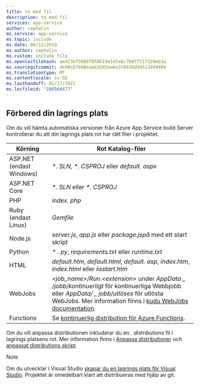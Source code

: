 ```yaml
---
title: ta med fil
description: ta med fil
services: app-service
author: cephalin
ms.service: app-service
ms.topic: include
ms.date: 06/12/2019
ms.author: cephalin
ms.custom: include file
ms.openlocfilehash: aed23bf5008f850b19a1e5a8c7b0ff21f329eb3a
ms.sourcegitcommit: de98cb7b98eaab1b92aa6a378436d9d513494404
ms.translationtype: MT
ms.contentlocale: sv-SE
ms.lasthandoff: 02/17/2021
ms.locfileid: "100560477"
---
```

## <a name="prepare-your-repository"></a>Förbered din lagrings plats

Om du vill hämta automatiska versioner från Azure App Service build Server kontrollerar du att din lagrings plats rot har rätt filer i projektet.

| Körning | Rot Katalog-filer |
|-|-|
| ASP.NET (endast Windows) | _*. SLN_, _*. CSPROJ_ eller _default. aspx_ |
| ASP.NET Core | _*. SLN_ eller _*. CSPROJ_ |
| PHP | _index. php_ |
| Ruby (endast Linux) | _Gemfile_ |
| Node.js | _server.js_, _app.js_ eller _package.jspå_ med ett start skript |
| Python | _\* . py_, _requirements.txt_ eller _runtime.txt_ |
| HTML | _default.htm_, _default.html_, _default. asp_, _index.htm_, _index.html_ eller _iisstart.htm_ |
| WebJobs | _\<job_name>/Run.\<extension>_ under _AppData \_ /jobb/kontinuerligt_ för kontinuerliga Webbjobb eller _AppData/ \_ jobb/utlöses_ för utlösta WebJobs. Mer information finns i [kudu WebJobs documentation](https://github.com/projectkudu/kudu/wiki/WebJobs). |
| Functions | Se [kontinuerlig distribution för Azure Functions](../articles/azure-functions/functions-continuous-deployment.md#requirements-for-continuous-deployment). |

Om du vill anpassa distributionen inkluderar du en *. distributions* fil i lagrings platsens rot. Mer information finns i [Anpassa distributioner](https://github.com/projectkudu/kudu/wiki/Customizing-deployments) och [anpassat distributions skript](https://github.com/projectkudu/kudu/wiki/Custom-Deployment-Script).

> [!NOTE]
> Om du utvecklar i Visual Studio [skapar du en lagrings plats för Visual Studio](/azure/devops/repos/git/creatingrepo?view=vsts&tabs=visual-studio&preserve-view=true). Projektet är omedelbart klart att distribueras med hjälp av git.
>

